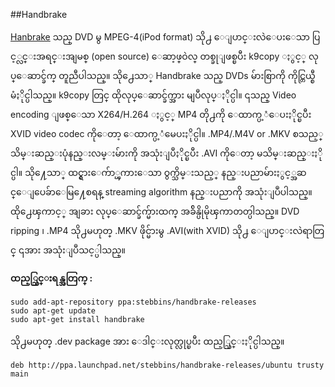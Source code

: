 ##Handbrake

[Hanbrake](https://handbrake.fr/) သည္ DVD မွ MPEG-4(iPod format) သို႕ ေျပာင္းလဲေပးေသာ ပြင့္လင္းအရင္းအျမစ္ (open source) ေဆာ့ဖ္ဝဲလ္ တစ္ခုျဖစ္ၿပီး k9copy ႏွင့္ လုပ္ေဆာင္ခ်က္ တူညီပါသည္။ သို႕ေသာ္ Handbrake သည္ DVDs မ်ားစြာကို ကိုင္တြယ္စီမံႏိုင္ပါသည္။ k9copy တြင္ ထိုလုပ္ေဆာင္ခ်က္အား မျပဳလုပ္ႏိုင္ပါ။ ၎သည္ Video encoding ျဖစ္ေသာ X264/H.264 ႏွင့္ MP4 တို႕ကို ေထာက္ပ့ံေပးႏိုင္ၿပီး XVID video codec ကိုေတာ့ ေထာက္ပ့ံမေပးႏိုင္ပါ။  .MP4/.M4V or .MKV စသည့္ သိမ္းဆည္းပုံနည္းလမ္းမ်ားကို အသုံးျပဳႏိုင္ၿပီး .AVI  ကိုေတာ့ မသိမ္းဆည္းႏိုင္ပါ။ သို႔ေသာ္ ထင္ရွားေက်ာ္ၾကားေသာ ဝွက္သိမ္းသည့္ နည္းပညာမ်ားႏွင့္အဆင္ေျပေခ်ာေမြ႔ေစရန္ streaming algorithm နည္းပညာကို အသုံးျပဳပါသည္။ ထို႕ေၾကာင့္ အျခား လုပ္ေဆာင္ခ်က္မ်ားထက္ အခ်ိန္ပိုမိုၾကာတတ္ပါသည္။ DVD ripping ၊ .MP4 သို႕မဟုတ္ .MKV  ဖိုင္မ်ားမွ .AVI(with XVID) သို႕ ေျပာင္းလဲရာတြင္ ၎အား အသုံးျပဳသင့္ပါသည္။

**ထည့္သြင္းရန္အတြက္ :**

    sudo add-apt-repository ppa:stebbins/handbrake-releases
    sudo apt-get update
    sudo apt-get install handbrake

သို႕မဟုတ္ .dev package အား ေဒါင္းလုတ္လုပ္ၿပီး ထည့္သြင္းႏိုင္ပါသည္။

    deb http://ppa.launchpad.net/stebbins/handbrake-releases/ubuntu trusty main

